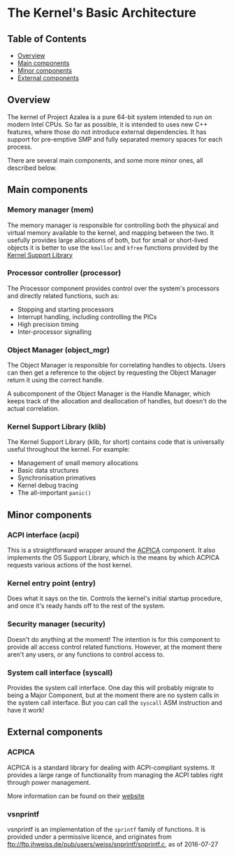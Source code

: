 # The Kernel's Basic Architecture

## Table of Contents

- [Overview](#Overview)
- [Main components](#main-components)
- [Minor components](#minor-components)
- [External components](#external-components)

## Overview

The kernel of Project Azalea is a pure 64-bit system intended to run on modern Intel CPUs. So far as possible, it is
intended to uses new C++ features, where those do not introduce external dependencies. It has support for pre-emptive
SMP and fully separated memory spaces for each process.

There are several main components, and some more minor ones, all described below.

## Main components

### Memory manager (mem)

The memory manager is responsible for controlling both the physical and virtual memory available to the kernel, and
mapping between the two. It usefully provides large allocations of both, but for small or short-lived objects it is
better to use the `kmalloc` and `kfree` functions provided by the [Kernel Support Library](#kernel-support-library)  

### Processor controller (processor)

The Processor component provides control over the system's processors and directly related functions, such as:

- Stopping and starting processors
- Interrupt handling, including controlling the PICs
- High precision timing
- Inter-processor signalling

### Object Manager (object_mgr)

The Object Manager is responsible for correlating handles to objects. Users can then get a reference to the object by
requesting the Object Manager return it using the correct handle.

A subcomponent of the Object Manager is the Handle Manager, which keeps track of the allocation and deallocation of
handles, but doesn't do the actual correlation.

### Kernel Support Library (klib)

The Kernel Support Library (klib, for short) contains code that is universally useful throughout the kernel. For
example:

- Management of small memory allocations
- Basic data structures
- Synchronisation primatives
- Kernel debug tracing
- The all-important `panic()`

## Minor components

### ACPI interface (acpi)

This is a straightforward wrapper around the [ACPICA](#acpica) component. It also implements the OS Support Library,
which is the means by which ACPICA requests various actions of the host kernel.

### Kernel entry point (entry)

Does what it says on the tin. Controls the kernel's initial startup procedure, and once it's ready hands off to the
rest of the system.

### Security manager (security)

Doesn't do anything at the moment! The intention is for this component to provide all access control related functions.
However, at the moment there aren't any users, or any functions to control access to.

### System call interface (syscall)

Provides the system call interface. One day this will probably migrate to being a Major Component, but at the moment
there are no system calls in the system call interface. But you can call the `syscall` ASM instruction and have it
work!

## External components

### ACPICA

ACPICA is a standard library for dealing with ACPI-compliant systems. It provides a large range of functionality from
managing the ACPI tables right through power management.

More information can be found on their [website](https://www.acpica.org/)

### vsnprintf

vsnprintf is an implementation of the `sprintf` family of functions. It is provided under a permissive licence, and
originates from ftp://ftp.jhweiss.de/pub/users/weiss/snprintf/snprintf.c, as of 2016-07-27